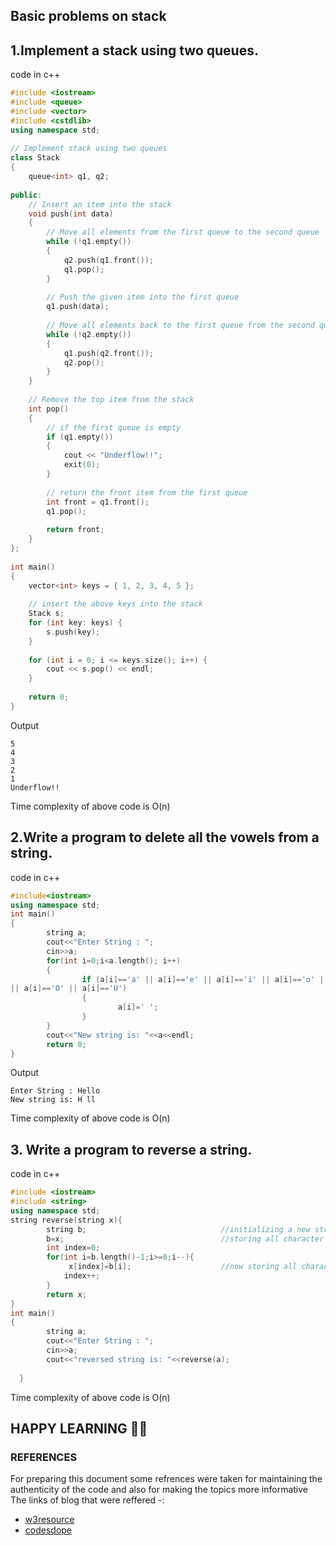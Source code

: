 ## **Basic problems on stack**
## 1.Implement a stack using two queues.

code in c++

```c++
#include <iostream>
#include <queue>
#include <vector>
#include <cstdlib>
using namespace std;
 
// Implement stack using two queues
class Stack
{
    queue<int> q1, q2;
 
public:
    // Insert an item into the stack
    void push(int data)
    {
        // Move all elements from the first queue to the second queue
        while (!q1.empty())
        {
            q2.push(q1.front());
            q1.pop();
        }
 
        // Push the given item into the first queue
        q1.push(data);
 
        // Move all elements back to the first queue from the second queue
        while (!q2.empty())
        {
            q1.push(q2.front());
            q2.pop();
        }
    }
 
    // Remove the top item from the stack
    int pop()
    {
        // if the first queue is empty
        if (q1.empty())
        {
            cout << "Underflow!!";
            exit(0);
        }
 
        // return the front item from the first queue
        int front = q1.front();
        q1.pop();
 
        return front;
    }
};
 
int main()
{
    vector<int> keys = { 1, 2, 3, 4, 5 };
 
    // insert the above keys into the stack
    Stack s;
    for (int key: keys) {
        s.push(key);
    }
 
    for (int i = 0; i <= keys.size(); i++) {
        cout << s.pop() << endl;
    }
 
    return 0;
}
```
Output
```
5
4
3
2
1
Underflow!!
```
Time complexity of above code is O(n)

## 2.Write a program to delete all the vowels from a string.

code in c++
```c++
#include<iostream>
using namespace std;
int main()
{
        string a;
        cout<<"Enter String : ";
        cin>>a;
        for(int i=0;i<a.length(); i++)
        {
                if (a[i]=='a' || a[i]=='e' || a[i]=='i' || a[i]=='o' || a[i]=='u' || a[i]=='A' || a[i]=='E' || a[i]=='I'
|| a[i]=='O' || a[i]=='U')
                {
                        a[i]=' ';
                }
        }
        cout<<"New string is: "<<a<<endl;
        return 0;
}
```
Output
```
Enter String : Hello
New string is: H ll
```
Time complexity of above code is O(n)

## 3. Write a program to reverse a string.
code in c++
```c++
#include <iostream>
#include <string>
using namespace std;
string reverse(string x){
        string b;                              //initializing a new string
        b=x;                                   //storing all character of given string into temporary string
        int index=0;
        for(int i=b.length()-1;i>=0;i--){
             x[index]=b[i];                    //now storing all characters from temporary string into given string in reverse manner
            index++;
        }
        return x;
}
int main() 
{
        string a;
        cout<<"Enter String : ";
        cin>>a;
        cout<<"reversed string is: "<<reverse(a);
        
  }
```
Time complexity of above code is O(n)
## HAPPY LEARNING 🙌✨

### REFERENCES

For preparing this document some refrences were taken for maintaining the authenticity of the code and also for making the topics more informative
The links of blog that were reffered -:


 - [w3resource](https://www.w3resource.com/cpp-exercises/string/index.php)
 - [codesdope](https://www.codesdope.com/practice/cpp-string/)
